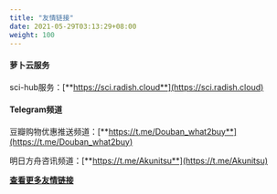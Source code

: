 ```yaml
---
title: "友情链接"
date: 2021-05-29T03:13:29+08:00
weight: 100
---
```



#### 萝卜云服务

sci-hub服务：[**https://sci.radish.cloud**](https://sci.radish.cloud)


#### Telegram频道 

豆瓣购物优惠推送频道：[**https://t.me/Douban_what2buy**](https://t.me/Douban_what2buy)

明日方舟咨讯频道：[**https://t.me/Akunitsu**](https://t.me/Akunitsu)

[**查看更多友情链接**](/links/)
